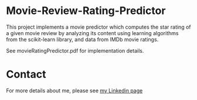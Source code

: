 # Movie-Review-Rating-Predictor #
This project implements a movie predictor which computes the star rating of a given movie review by analyzing its content using learning algorithms from the scikit-learn library, and data from IMDb movie ratings.

See movieRatingPredictor.pdf for implementation details.

# Contact #
For more details about me, please see [my Linkedin page](https://www.linkedin.com/in/abuhisham/)